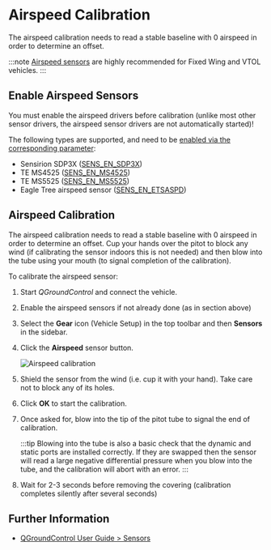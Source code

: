 # Airspeed Calibration

The airspeed calibration needs to read a stable baseline with 0 airspeed in order to determine an offset.

:::note
[Airspeed sensors](../sensor/airspeed.md) are highly recommended for Fixed Wing and VTOL vehicles.
:::

## Enable Airspeed Sensors

You must enable the airspeed drivers before calibration (unlike most other sensor drivers, the airspeed sensor drivers are not automatically started)! 

The following types are supported, and need to be [enabled via the corresponding parameter](../advanced_config/parameters.md):
- Sensirion SDP3X ([SENS_EN_SDP3X](../advanced_config/parameter_reference.md#SENS_EN_SDP3X))
- TE MS4525 ([SENS_EN_MS4525](../advanced_config/parameter_reference.md#SENS_EN_MS4525))
- TE MS5525 ([SENS_EN_MS5525](../advanced_config/parameter_reference.md#SENS_EN_MS5525))
- Eagle Tree airspeed sensor ([SENS_EN_ETSASPD](../advanced_config/parameter_reference.md#SENS_EN_ETSASPD))


## Airspeed Calibration

The airspeed calibration needs to read a stable baseline with 0 airspeed in order to determine an offset.
Cup your hands over the pitot to block any wind (if calibrating the sensor indoors this is not needed) and then blow into the tube using your mouth (to signal completion of the calibration).

To calibrate the airspeed sensor:

1. Start *QGroundControl* and connect the vehicle.
2. Enable the airspeed sensors if not already done (as in section above)
3. Select the **Gear** icon (Vehicle Setup) in the top toolbar and then **Sensors** in the sidebar.
4. Click the **Airspeed** sensor button.

   ![Airspeed calibration](../../assets/qgc/setup/sensor/sensor_airspeed.jpg)
   
1. Shield the sensor from the wind (i.e. cup it with your hand). 
   Take care not to block any of its holes.
1. Click **OK** to start the calibration.
1. Once asked for, blow into the tip of the pitot tube to signal the end of calibration.

   :::tip
   Blowing into the tube is also a basic check that the dynamic and static ports are installed correctly.
   If they are swapped then the sensor will read a large negative differential pressure when you blow into the tube, and the calibration will abort with an error. 
   :::

1. Wait for 2-3 seconds before removing the covering (calibration completes silently after several seconds)


## Further Information

* [QGroundControl User Guide > Sensors](https://docs.qgroundcontrol.com/en/SetupView/sensors_px4.html#airspeed)
